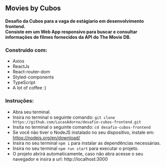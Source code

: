 ## Movies by Cubos

#### Desafio da Cubos para a vaga de estágiario em desenvolvimento frontend. <br/> Consiste em um Web App responsivo para buscar e consultar informações de filmes fornecidos da API do The Movie DB.

### Construido com:
- Axios
- ReactJs
- React-router-dom
- Styled-components
- TypeScript
- A lot of coffee :)

### Instruções:
- Abra seu terminal.
- Insira no terminal o seguinte comando: `git clone https://github.com/LucasAdorno/desafio-cubos-frontend.git`
- Insita no terminal o seguinte comando: `cd desafio-cubos-frontend`
- Se você não tiver o NodeJS instalado no seu dispositivo, instale em:  https://nodejs.org/en/download/
- Insira no seu terminal `npm i` para instalar as dependências necessárias.
- Insira no seu terminal `npm run start` para executar o projeto.
- O projeto abrirá automaticamente, caso não abra acesse o seu navegador e insira a url: http://localhost:3000

